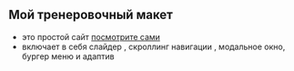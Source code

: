 ## Мой тренеровочный макет 

- это простой сайт [посмотрите сами](https://ponokost.github.io/Fitnesso-example_site/)
- включает в себя слайдер , скроллинг навигации , модальное окно, бургер меню и адаптив
